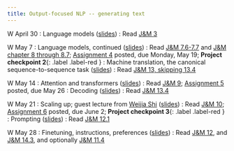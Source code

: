```yaml
---
title: Output-focused NLP -- generating text
---
```


W April 30
: Language models ([slides](https://docs.google.com/presentation/d/1dPFziDMAgZjJ8MQYchEptSkuOu20PSKjZUeVuq5piXs/edit?usp=sharing))
  : Read  [J&M 3](https://web.stanford.edu/~jurafsky/slp3/3.pdf)
  
W May 7
: Language models, continued ([slides](https://docs.google.com/presentation/d/1ZLWV1XGYGwvh6jQR4sJamiIffaie7yIvjdg-r2HAmpA/edit?usp=sharing))
  : Read  [J&M 7.6-7.7](https://web.stanford.edu/~jurafsky/slp3/7.pdf) and [J&M chapter 8 through 8.7](https://web.stanford.edu/~jurafsky/slp3/8.pdf); [Assignment 4](../assets/docs/A4.pdf) posted, due Monday, May 19; **Project checkpoint 2**{: .label .label-red }
: Machine translation, the canonical sequence-to-sequence task ([slides](https://docs.google.com/presentation/d/12Wi8PR1578Up4tFcrjSiq2psP6dNZhoghdVVXJcf7QU/edit?usp=sharing))
  : Read [J&M 13, skipping 13.4](https://web.stanford.edu/~jurafsky/slp3/13.pdf)

W May 14
: Attention and transformers ([slides](https://docs.google.com/presentation/d/1lgptlILFobuOLP9NHWHseys5t1Alw4kCGGmX5Kl2IKA/edit?usp=sharing))
  : Read [J&M 9](https://web.stanford.edu/~jurafsky/slp3/9.pdf); [Assignment 5](../assets/docs/A5.pdf) posted, due May 26
: Decoding ([slides](https://docs.google.com/presentation/d/1Et6QLqkXJ2RuWRnqap9UsCcZ7n_jXNDleJLlU1wBtoI/edit?usp=sharing))
  : Read [J&M 13.4](https://web.stanford.edu/~jurafsky/slp3/13.pdf)
  
W May 21
: Scaling up; guest lecture from [Weijia Shi](https://weijiashi.notion.site/) ([slides](../assets/docs/scaling-Weijia-2025-02-26.pdf))
  : Read [J&M 10](https://web.stanford.edu/~jurafsky/slp3/10.pdf); [Assignment 6](../assets/docs/A6.pdf) posted, due June 2;  **Project checkpoint 3**{: .label .label-red }
: Prompting ([slides](https://docs.google.com/presentation/d/1ZI92PgpOMoeoKreQc8ig2t8tnM2LMg5mIu4SjrmlenY/edit?usp=sharing))
  : Read [J&M 12.1](https://web.stanford.edu/~jurafsky/slp3/12.pdf) 


W May 28
: Finetuning, instructions, preferences ([slides](https://docs.google.com/presentation/d/1mfQIgWvRB5ck2AVd9DvNZqa8dRC007Sh5ZBht9qDRaQ/edit?usp=sharing))
  : Read [J&M 12](https://web.stanford.edu/~jurafsky/slp3/12.pdf), and [J&M 14.3](https://web.stanford.edu/~jurafsky/slp3/14.pdf), and optionally [J&M 11.4](https://web.stanford.edu/~jurafsky/slp3/11.pdf)
